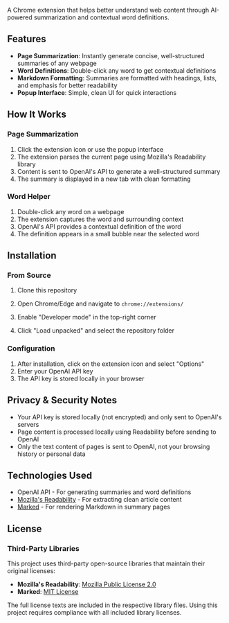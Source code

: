 A Chrome extension that helps better understand web content through AI-powered summarization and contextual word definitions.

## Features

- **Page Summarization**: Instantly generate concise, well-structured summaries of any webpage
- **Word Definitions**: Double-click any word to get contextual definitions
- **Markdown Formatting**: Summaries are formatted with headings, lists, and emphasis for better readability
- **Popup Interface**: Simple, clean UI for quick interactions

## How It Works

### Page Summarization

1. Click the extension icon or use the popup interface
2. The extension parses the current page using Mozilla's Readability library 
3. Content is sent to OpenAI's API to generate a well-structured summary
4. The summary is displayed in a new tab with clean formatting

### Word Helper

1. Double-click any word on a webpage
2. The extension captures the word and surrounding context
3. OpenAI's API provides a contextual definition of the word
4. The definition appears in a small bubble near the selected word

## Installation

### From Source

1. Clone this repository

2. Open Chrome/Edge and navigate to `chrome://extensions/`

3. Enable "Developer mode" in the top-right corner

4. Click "Load unpacked" and select the repository folder

### Configuration

1. After installation, click on the extension icon and select "Options"
2. Enter your OpenAI API key
3. The API key is stored locally in your browser

## Privacy & Security Notes

- Your API key is stored locally (not encrypted) and only sent to OpenAI's servers
- Page content is processed locally using Readability before sending to OpenAI
- Only the text content of pages is sent to OpenAI, not your browsing history or personal data

## Technologies Used

- OpenAI API - For generating summaries and word definitions
- [Mozilla's Readability](https://github.com/mozilla/readability) - For extracting clean article content
- [Marked](https://github.com/markedjs/marked) - For rendering Markdown in summary pages

## License

### Third-Party Libraries

This project uses third-party open-source libraries that maintain their original licenses:

- **Mozilla's Readability**: [Mozilla Public License 2.0](https://github.com/mozilla/readability/blob/master/LICENSE)
- **Marked**: [MIT License](https://github.com/markedjs/marked/blob/master/LICENSE.md)

The full license texts are included in the respective library files. Using this project requires compliance with all included library licenses.